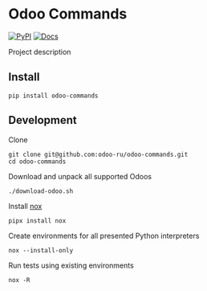 Odoo Commands
=============
[![PyPI](https://img.shields.io/pypi/pyversions/odoo-commands.svg)](https://pypi.org/project/odoo-commands/ "Latest version on PyPI")
[![Docs](https://readthedocs.org/projects/odoo-commands/badge/?version=stable)](https://odoo-commands.readthedocs.io/en/latest/ "Read the docs")

Project description

Install
-------
```commandline
pip install odoo-commands
```

Development
-----------
Clone
```console
git clone git@github.com:odoo-ru/odoo-commands.git
cd odoo-commands
```
Download and unpack all supported Odoos
```commandline
./download-odoo.sh
```
Install [nox](https://github.com/wntrblm/nox)
```commandline
pipx install nox
```
Create environments for all presented Python interpreters
```commandline
nox --install-only
```
Run tests using existing environments
```commandline
nox -R
```
